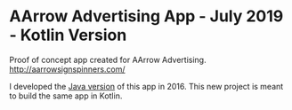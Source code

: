 # AArrow Advertising App - July 2019 - Kotlin Version
Proof of concept app created for AArrow Advertising. http://aarrowsignspinners.com/ 

I developed the [Java version](https://github.com/salazar3antonio/aarrow-app-java) of this app in 2016. This new project is meant to build the same app in Kotlin.
